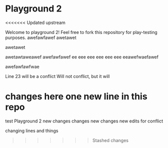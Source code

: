 # Playground 2

<<<<<<< Updated upstream

Welcome to playground 2! Feel free to fork this repository for play-testing purposes.
awefawfawef
awetawet

awetawet

awetawtaweawef
awefawfawef
ee
eee
eee
eee
eee
eee
eeawefwaefawef

awefawfawfwae


Line 23 will be a conflict
Will not conflict, but it will


changes here
one new line in this repo
=======
test
Playground 2 new changes
changes
new changes
new edits for conflict

changing lines and things
>>>>>>> Stashed changes
